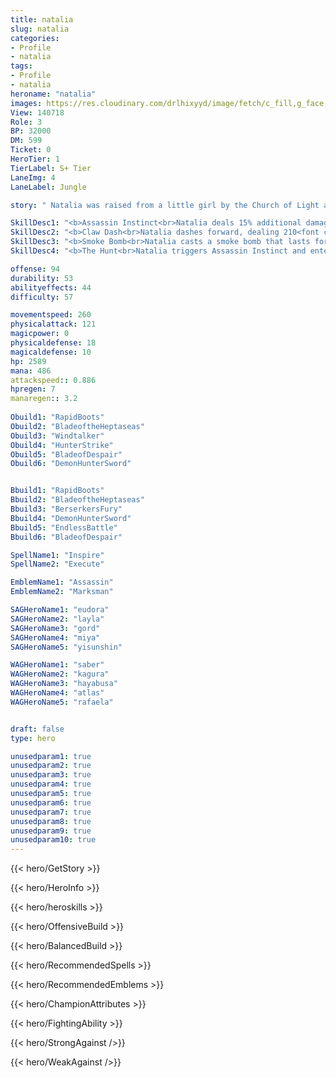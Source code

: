```yaml
---
title: natalia
slug: natalia
categories: 
- Profile 
- natalia
tags: 
- Profile
- natalia
heroname: "natalia"
images: https://res.cloudinary.com/drlhixyyd/image/fetch/c_fill,g_face,f_auto/https://cdn2-build.mobagenie.my.id/p/images/banner/full/natalia.jpg
View: 140718 
Role: 3 
BP: 32000
DM: 599 
Ticket: 0 
HeroTier: 1 
TierLabel: S+ Tier 
LaneImg: 4
LaneLabel: Jungle 

story: " Natalia was raised from a little girl by the Church of Light and trained into one of the Church\'s assassins. This young phenom had risen to become the top assassin for the Church via her outstanding talents, but then on one assassination mission, she failed, causing her companion to meet with unprecedented disaster. Although she was able to escape danger with Tigreal\'s help, this was undoubtedly a severe blow to proud Natalia. To prove herself again, she exiled herself to the outskirts of the land far from the Empire and the Church to carry out more dangerous missions. Who is her target? Will she be able to win back all that she once possessed? "

SkillDesc1: "<b>Assassin Instinct<br>Natalia deals 15% additional damage when attacking from behind. (Her Basic Attack against creeps always triggers this bonus.) In the bush, Natalia enters stealth if she has not taken or dealt any damage for 2s. (She will be detected when close to the enemy.) Upon dealing damage or leaving the bush for 5s, she will be out of stealth. In stealth state, her Movement Speed is increased by 15% and she will blink behind the enemy with her next Basic Attack, dealing 250<font color='#D58E1F'>( +120% Total Physical ATK)</font> <font color='#C53535'>(Physical Damage)</font> and reducing the target's Movement Speed by 30% for 0.6s. The target also gains a Mark for 4s, and using another enhanced Basic Attack triggers the Mark to silence the target for 1s. Natalia's Critical Damage is reduced by <%Num10>."   
SkillDesc2: "<b>Claw Dash<br>Natalia dashes forward, dealing 210<font color='#D58E1F'>( +40% Total Physical ATK)</font> <font color='#C53535'>(Physical Damage)</font> to enemies along the way. This skill can be casted again within a short period of time after hitting an enemy."   
SkillDesc3: "<b>Smoke Bomb<br>Natalia casts a smoke bomb that lasts for 4s on the current spot. In the smoke, enemies will be slowed by 40%. Meanwhile, Natalia increases her Attack Speed by 25% and becomes immune to all Basic Attacks."   
SkillDesc4: "<b>The Hunt<br>Natalia triggers Assassin Instinct and enters Stealth, empowering her basic attack. Increases 20 Physical ATK for 3s. <font color='#404495'>(Use Again)</font>: this skill can be used again in 5s."  

offense: 94 
durability: 53 
abilityeffects: 44 
difficulty: 57 

movementspeed: 260
physicalattack: 121
magicpower: 0
physicaldefense: 18
magicaldefense: 10
hp: 2589
mana: 486
attackspeed:: 0.886
hpregen: 7
manaregen:: 3.2
 
Obuild1: "RapidBoots"  
Obuild2: "BladeoftheHeptaseas" 
Obuild3: "Windtalker" 
Obuild4: "HunterStrike" 
Obuild5: "BladeofDespair" 
Obuild6: "DemonHunterSword" 


Bbuild1: "RapidBoots"  
Bbuild2: "BladeoftheHeptaseas" 
Bbuild3: "BerserkersFury" 
Bbuild4: "DemonHunterSword" 
Bbuild5: "EndlessBattle" 
Bbuild6: "BladeofDespair" 

SpellName1: "Inspire" 
SpellName2: "Execute"   

EmblemName1: "Assassin" 
EmblemName2: "Marksman"    

SAGHeroName1: "eudora"
SAGHeroName2: "layla"
SAGHeroName3: "gord"
SAGHeroName4: "miya"
SAGHeroName5: "yisunshin"

WAGHeroName1: "saber"
WAGHeroName2: "kagura"
WAGHeroName3: "hayabusa"
WAGHeroName4: "atlas"
WAGHeroName5: "rafaela"


draft: false
type: hero

unusedparam1: true
unusedparam2: true
unusedparam3: true
unusedparam4: true
unusedparam5: true
unusedparam6: true
unusedparam7: true
unusedparam8: true
unusedparam9: true
unusedparam10: true
---
```



{{< hero/GetStory >}}

{{< hero/HeroInfo >}}
 
{{< hero/heroskills >}}

{{< hero/OffensiveBuild >}} 

{{< hero/BalancedBuild >}}


{{< hero/RecommendedSpells >}}  

{{< hero/RecommendedEmblems >}}   


{{< hero/ChampionAttributes >}}


{{< hero/FightingAbility >}}

{{< hero/StrongAgainst />}}

{{< hero/WeakAgainst />}}
